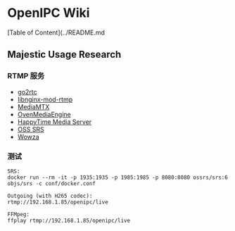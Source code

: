 # OpenIPC Wiki
[Table of Content](../README.md

Majestic Usage Research
-----------------------

### RTMP 服务

- [go2rtc](https://github.com/AlexxIT/go2rtc)
- [libnginx-mod-rtmp](https://github.com/arut/nginx-rtmp-module)
- [MediaMTX](https://github.com/bluenviron/mediamtx)
- [OvenMediaEngine](https://github.com/AirenSoft/OvenMediaEngine)
- [HappyTime Media Server](https://www.happytimesoft.com/products/media-server/index.html)
- [OSS SRS](https://ossrs.io/)
- [Wowza](https://www.wowza.com/)

### 测试

```
SRS:
docker run --rm -it -p 1935:1935 -p 1985:1985 -p 8080:8080 ossrs/srs:6 objs/srs -c conf/docker.conf

Outgoing (with H265 codec):
rtmp://192.168.1.85/openipc/live

FFMpeg:
ffplay rtmp://192.168.1.85/openipc/live
```
